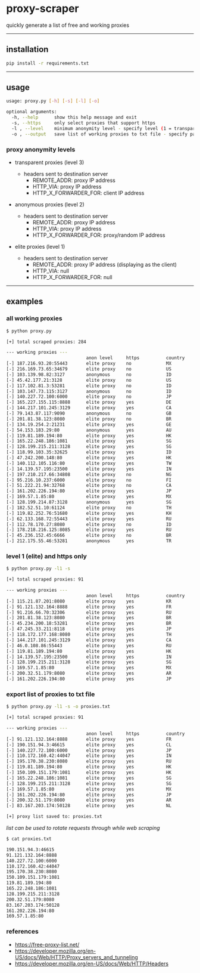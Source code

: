 # proxy-scraper

quickly generate a list of free and working proxies

---

## installation

```bash
pip install -r requirements.txt
```

---

## usage

```bash
usage: proxy.py [-h] [-s] [-l] [-o]

optional arguments:
  -h, --help      show this help message and exit
  -s, --https     only select proxies that support https
  -l , --level    minimum anonymity level - specify level (1 = transparent, 2 = anonymous, 3 = elite)
  -o , --output   save list of working proxies to txt file - specify path
```

### proxy anonymity levels

- transparent proxies (level 3)
    + headers sent to destination server
        + REMOTE_ADDR: proxy IP address
        + HTTP_VIA: proxy IP address
        + HTTP_X_FORWARDER_FOR: client IP address
        
- anonymous proxies (level 2)
    + headers sent to destination server
        + REMOTE_ADDR: proxy IP address
        + HTTP_VIA: proxy IP address
        + HTTP_X_FORWARDER_FOR: proxy/random IP address

- elite proxies (level 1)
    + headers sent to destination server
        + REMOTE_ADDR: proxy IP address (displaying as the client)
        + HTTP_VIA: null
        + HTTP_X_FORWARDER_FOR: null

---

## examples


### all working proxies


```bash
$ python proxy.py

[+] total scraped proxies: 284

--- working proxies ---
                              anon level     https          country
[-] 187.216.93.20:55443       elite proxy    no             MX
[-] 216.169.73.65:34679       elite proxy    no             US
[-] 103.139.98.82:3127        anonymous      no             ID
[-] 45.42.177.21:3128         elite proxy    no             US
[-] 117.102.81.3:53281        elite proxy    no             ID
[-] 103.147.73.115:3127       anonymous      no             ID
[-] 140.227.72.100:6000       elite proxy    no             JP
[-] 165.227.155.115:8888      elite proxy    yes            DE
[-] 144.217.101.245:3129      elite proxy    yes            CA
[-] 79.143.87.117:9090        anonymous      no             GB
[-] 201.81.38.123:8080        elite proxy    no             BR
[-] 134.19.254.2:21231        elite proxy    yes            GE
[-] 54.153.183.29:80          anonymous      yes            AU
[-] 119.81.189.194:80         elite proxy    yes            HK
[-] 165.22.248.186:1081       elite proxy    yes            SG
[-] 128.199.215.211:3128      elite proxy    yes            SG
[-] 118.99.103.35:32625       elite proxy    yes            ID
[-] 47.242.200.148:80         elite proxy    yes            HK
[-] 140.112.105.116:80        elite proxy    yes            TW
[-] 14.139.57.195:23500       elite proxy    yes            IN
[-] 197.210.217.66:34808      elite proxy    no             NG
[-] 95.216.10.237:6000        elite proxy    no             FI
[-] 51.222.21.94:32768        elite proxy    no             CA
[-] 161.202.226.194:80        elite proxy    yes            JP
[-] 169.57.1.85:80            elite proxy    yes            MX
[-] 128.199.214.87:3128       anonymous      yes            SG
[-] 182.52.51.10:61124        elite proxy    no             TH
[-] 119.82.252.76:51680       elite proxy    yes            KH
[-] 62.133.168.72:55443       elite proxy    yes            RU
[-] 112.78.170.27:8080        elite proxy    no             ID
[-] 178.218.216.125:8085      elite proxy    yes            RU
[-] 45.236.152.45:6666        elite proxy    no             BR
[-] 212.175.55.46:53281       anonymous      yes            TR
```

### level 1 (elite) and https only 

```bash
$ python proxy.py -l1 -s

[+] total scraped proxies: 91

--- working proxies ---
                              anon level     https          country
[-] 115.21.87.201:8080        elite proxy    yes            KR
[-] 91.121.132.164:8888       elite proxy    yes            FR
[-] 91.216.66.70:32306        elite proxy    yes            RU
[-] 201.81.38.123:8080        elite proxy    yes            BR
[-] 45.234.200.18:53281       elite proxy    yes            BR
[-] 47.245.33.211:8118        elite proxy    yes            JP
[-] 118.172.177.168:8080      elite proxy    yes            TH
[-] 144.217.101.245:3129      elite proxy    yes            CA
[-] 46.0.108.86:55443         elite proxy    yes            RU
[-] 119.81.189.194:80         elite proxy    yes            HK
[-] 14.139.57.195:23500       elite proxy    yes            IN
[-] 128.199.215.211:3128      elite proxy    yes            SG
[-] 169.57.1.85:80            elite proxy    yes            MX
[-] 200.32.51.179:8080        elite proxy    yes            AR
[-] 161.202.226.194:80        elite proxy    yes            JP
```

### export list of proxies to txt file 

```bash
$ python proxy.py -l1 -s -o proxies.txt

[+] total scraped proxies: 91

--- working proxies ---
                              anon level     https          country
[-] 91.121.132.164:8888       elite proxy    yes            FR
[-] 190.151.94.3:46615        elite proxy    yes            CL
[-] 140.227.72.100:6000       elite proxy    yes            JP
[-] 110.172.160.42:44047      elite proxy    yes            IN
[-] 195.170.38.230:8080       elite proxy    yes            RU
[-] 119.81.189.194:80         elite proxy    yes            HK
[-] 150.109.151.179:1081      elite proxy    yes            HK
[-] 165.22.248.186:1081       elite proxy    yes            SG
[-] 128.199.215.211:3128      elite proxy    yes            SG
[-] 169.57.1.85:80            elite proxy    yes            MX
[-] 161.202.226.194:80        elite proxy    yes            JP
[-] 200.32.51.179:8080        elite proxy    yes            AR
[-] 83.167.203.174:50128      elite proxy    yes            NL

[+] proxy list saved to: proxies.txt
```

*list can be used to rotate requests through while web scraping*

```bash
$ cat proxies.txt 

190.151.94.3:46615
91.121.132.164:8888
140.227.72.100:6000
110.172.160.42:44047
195.170.38.230:8080
150.109.151.179:1081
119.81.189.194:80
165.22.248.186:1081
128.199.215.211:3128
200.32.51.179:8080
83.167.203.174:50128
161.202.226.194:80
169.57.1.85:80
```

### references
+ https://free-proxy-list.net/
+ https://developer.mozilla.org/en-US/docs/Web/HTTP/Proxy_servers_and_tunneling
+ https://developer.mozilla.org/en-US/docs/Web/HTTP/Headers

